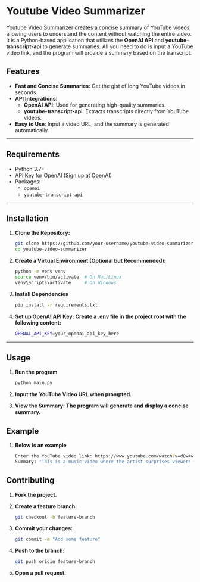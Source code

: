 # Youtube Video Summarizer

Youtube Video Summarizer creates a concise summary of YouTube videos, allowing users to understand the content without watching the entire video. It is a Python-based application that utilizes the **OpenAI API** and **youtube-transcript-api** to generate summaries. All you need to do is input a YouTube video link, and the program will provide a summary based on the transcript.

## Features

- **Fast and Concise Summaries**: Get the gist of long YouTube videos in seconds.
- **API Integrations**: 
  - **OpenAI API**: Used for generating high-quality summaries.
  - **youtube-transcript-api**: Extracts transcripts directly from YouTube videos.
- **Easy to Use**: Input a video URL, and the summary is generated automatically.

---

## Requirements

- Python 3.7+
- API Key for OpenAI (Sign up at [OpenAI](https://platform.openai.com/))
- Packages:
  - `openai`
  - `youtube-transcript-api`

---

## Installation

1. **Clone the Repository:**
   ```bash
   git clone https://github.com/your-username/youtube-video-summarizer.git
   cd youtube-video-summarizer

2. **Create a Virtual Environment (Optional but Recommended):**
    ```bash
    python -m venv venv
    source venv/bin/activate  # On Mac/Linux
    venv\Scripts\activate     # On Windows

3. **Install Dependencies**
    ```bash
    pip install -r requirements.txt

4. **Set up OpenAI API Key: Create a .env file in the project root with the following content:**
    ```bash
    OPENAI_API_KEY=your_openai_api_key_here

---

## Usage

1. **Run the program**
    ```bash
    python main.py

2. **Input the YouTube Video URL when prompted.**

3. **View the Summary: The program will generate and display a concise summary.**

## Example
1. **Below is an example** 
    ```bash
    Enter the YouTube video link: https://www.youtube.com/watch?v=dQw4w9WgXcQ
    Summary: "This is a music video where the artist surprises viewers with an unexpected twist..."


## Contributing

1. **Fork the project.**

2. **Create a feature branch:**
    ```bash
    git checkout -b feature-branch

3. **Commit your changes:**
    ```bash
    git commit -m "Add some feature"

4. **Push to the branch:**
    ```bash
    git push origin feature-branch

5. **Open a pull request.**

